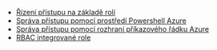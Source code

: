 - [Řízení přístupu na základě rolí](../articles/active-directory/role-based-access-control-configure.md)
- [Správa přístupu pomocí prostředí Powershell Azure](../articles/active-directory/role-based-access-control-manage-access-powershell.md)
- [Správa přístupu pomocí rozhraní příkazového řádku Azure](../articles/active-directory/role-based-access-control-manage-access-azure-cli.md)
- [RBAC integrované role](../articles/active-directory/role-based-access-built-in-roles.md)
